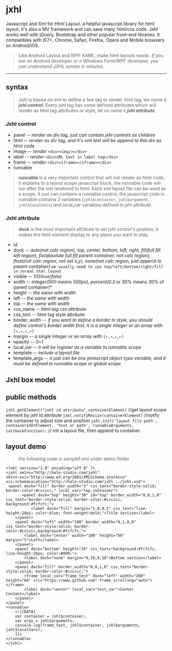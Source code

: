# **jxhl**
Javascript and Xml for Html Layout,  a helpful javascript library for html layout, it's also a MV framework and can save many html/css code.
Jxhl works well with jQuery, Bootstrap and other popular front-end libraries.
It compatibles with IE7+, Chrome, Safari, Firefox, Opera and Mobile browsers on Android/iOS.

> Like Android Layout and WPF XAML, make html layouts easier. 
> *If you are an Android developer or a Windows Form/WPF developer, you can understand JXHL syntax in minutes.*


----------


## **syntax**

> Jxhl is based on xml to define a few tag to render html tag,  we name it ***jxhl control***. Every jxhl tag has some defined attributes which will render as html tag attributes or style, let us name it ***jxhl attribute***.

### Jxhl control
 - panel  -- *render as div tag, just can contain jxhl controls as children*
 - html  -- *render as div tag, and it's xml text will be append to this div as html code*
 - image -- *render* `<div><img/></div>`
 - label  -- *render* `<div>XML text in label tag</div>`
 - frame -- *render* `<div><iframe></iframe></div>`
 - runnable 

> **runnable** is a very important control that will not render as html code,  it explains to a layout scope javascript block, the runnable code will run after the xml rendered to html.
> Each xml layout file can be used as a scope, it just can contains a runnable control, the javascript code in runnable contains 3 variables (`jxhl$container`, `jxhl$argument`, `jxhl$localVars`) and local_var variables defined in jxhl attribute.

### Jxhl attribute
>**dock** is the most important attribute to set jxhl control's position, it makes the html element display to any place you want to play.     

 - id
 - dock  -- *auto(not calc region), top, center, bottom, left, right, fill(full fill left region), fix(absolute full fill parent container, not calc region), float(not calc region, not set x,y), none(not calc region, just append to parent container)* `we usually need to use top/left/bottom/right/fill in normal html layout`
 - visible -- *1/0/true/false* 
 - width -- *integer(500 means 500px), percent(0.3* or 30% means 30% of parent container)*
 - height -- *the same with width*
 - left -- *the same with width*
 - top -- *the same with width*
 - css_name -- *html tag css attribute*
 - css_text -- html tag style attribute
 - border_width -- *if you want to define a border in style, you should define control's border width first, it is a single integer or an array with* `[↑,→,↓,←]`
 - margin -- *a single integer or an array with* `[↑,→,↓,←]`
 - opacity -- *0~1*
 - local_var -- *it will be register as a variable to runnable scope*
 - template -- *include a layout file*
 - template_args -- *it just can be one javascript object type variable, and it must be defined in runnable scope or global scope* 

## **Jxhl box model**


## **public methods**
`jxhl.getElement("jxhl id attribute",containerElement)` //get layout scope element by jxhl id attribute
`jxhl.notifyResize(containerElement)` //notify the container to adjust size and position
`jxhl.init('layout file path', containerIdOrElement, 'text or path', runnableArguments, callbackFunction);` // init a layout file, then append to container

## **layout demo**

> the following code is sample1.xml under demo folder

	<?xml version="1.0" encoding="utf-8" ?>
	<jxhl xmlns="http://halo-studio.com/jxhl" xmlns:xsi="http://www.w3.org/2001/XMLSchema-instance" xsi:schemaLocation="http://halo-studio.com/jxhl ../jxhl.xsd">
     <panel dock="fill" border_width="1" css_text="border-style:solid; border-color:#cccccc;" local_var="top_container">
           <panel dock="top" height="30" id="top" border_width="0,0,1,0" css_text="border-style:solid; border-color:#cccccc; background:#fcfcfc;">
               <label dock="fill" margin="1,0,0,5" css_text="line-height:28px; color:blue; font-weight:bold;">Title section</label>
        </panel>
        <panel dock="left" width="100" border_width="0,1,0,0" css_text="border-style:solid; border-color:#cccccc;background:#fcfcfc;">
            <label dock="center" width="100" height="60" margin="5">Left</label>
        </panel>
        <panel dock="bottom" height="26" css_text="background:#fcfcfc; line-height:26px; color:#999;">
            <label dock="none" margin="0,10,0,10">Bottom section</label>
        </panel>
        <panel dock="fill" border_width="0,0,1,0" css_text="border-style:solid; border-color:#cccccc;">
            <frame local_var="frame_test" dock="left" width="200" height="60" src="https://www.github.com" frame_scrolling="auto"></frame>
            <label dock="center" local_var="test_var">Center Content</label>
        </panel>
    </panel>
	<runnable>
        <![CDATA[
        var container = jxhl$container;
        var args = jxhl$arguments;
        console.log(frame_test, jxhl$container, jxhl$arguments, jxhl$localVars);
        ]]>
    </runnable>
	</jxhl>





